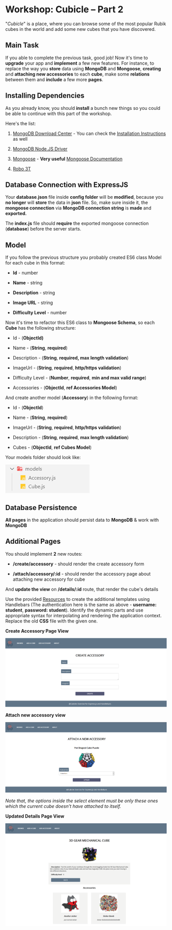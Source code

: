 **Workshop: Cubicle – Part 2**
===================

"*Cubicle*" is a place, where you can browse some of the most popular Rubik
cubes in the world and add some new cubes that you have discovered.

**Main Task**
---------

If you able to complete the previous task, good job! Now it's time to
**upgrade** your app and **implement** a few new features. For instance, to
replace the way you **store** data using **MongoDB** and **Mongoose**,
**creating** and **attaching new accessories** to each **cube**, make some
**relations** between them and **include** a few more **pages**.

**Installing Dependencies**
------

As you already know, you should **install** a bunch new things so you could be
able to continue with this part of the workshop.

Here's the list:

1.  [MongoDB Download Center](https://www.mongodb.com/download-center) - You can
    check the [Installation
    Instructions](https://docs.mongodb.com/manual/tutorial/install-mongodb-on-windows/)
    as well

2.  [MongoDB Node.JS Driver](https://www.npmjs.com/package/mongodb)

3.  [Mongoose](https://www.npmjs.com/package/mongoose) - **Very useful**
    [Mongoose Documentation](https://mongoosejs.com/docs/guide.html)

4.  [Robo 3T](https://robomongo.org/download)

**Database Connection with ExpressJS**
----------------------------------

Your **database**.**json** file inside **config folder** will be **modified**,
because you **no longer** will **store** the data in **json** file. So, make
sure inside it, the **mongoose connection** via **MongoDB connection string** is
**made** and **exported.**

The **index.js** file should **require** the exported mongoose connection
(**database**) before the server starts.

**Model**
-------

If you follow the previous structure you probably created ES6 class Model for
each cube in this format:

-   **Id** - number

-   **Name** - string

-   **Description** - string

-   **Image URL** - string

-   **Difficulty Level** - number

Now it's time to refactor this ES6 class to **Mongoose Schema**, so each
**Cube** has the following structure:

-   Id - (**ObjectId)**

-   Name - (**String**, **required**)

-   Description - (**String**, **required, max length validation**)

-   ImageUrl - (**String**, **required**, **http/https validation**)

-   Difficulty Level - (**Number**, **required**, **min and max valid range**)

-   Accessories - (**ObjectId**, **ref Accessories Model**)

And create another model (**Accessory**) in the following format:

-   Id - (**ObjectId**)

-   Name - (**String**, **required**)

-   ImageUrl - (**String**, **required**, **http/https validation**)

-   Description - (**String**, **required**, **max length validation**)

-   Cubes - (**ObjectId**, **ref Cubes Model**)

Your models folder should look like:

![](media/31940c50c2c76b9929566897ddf5f765.png)

**Database Persistence**
--------------------

**All pages** in the application should persist data to **MongoDB** & work with
**MongoDB**

**Additional Pages**
----------------

You should implement **2** new routes:

-   **/create/accessory** - should render the create accessory form

-   **/attach/accessory/:id** - should render the accessory page about attaching
    new accessory for cube

And **update the view** on **/details/:id** route, that render the cube's
details

Use the provided
[Resources](http://svn.softuni.org/admin/svn/js-web/Sept-2019/JS-Back-End/04.%20JS-Back-End-NoSQL-and-MongoDB/04.%20Cubicle-Workshop-Part-2-Resources.zip)
to create the additional templates using Handlebars (The authentication here is
the same as above - **username: student**, **password: student**). Identify the
dynamic parts and use appropriate syntax for interpolating and rendering the
application context. Replace the old **CSS** file with the given one.

**Create Accessory Page View**

![](media/6b7b9ab0614228f8f778fe7d0671bfca.png)

**Attach new accessory view**

![](media/7dd590864a330d2d4d2dc743273e1f7f.png)

*Note that, the options inside the select element must be only these ones which
the current cube doesn’t have attached to itself.*

**Updated Details Page View**

![](media/21cdd6c0107a19bad6ba0c9ee562f775.png)
